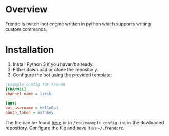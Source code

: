 # Overview
Frendo is twitch-bot engine written in python which supports writing custom commands.
# Installation
1. Install Python 3 if you haven't already.
2. Either download or clone the repository.
3. Configure the bot using the provided template:

```ini
;Example config for Frendo
[CHANNEL]
channel_name = lirik

[BOT]
bot_username = helloBot
oauth_token = oathkey
```

The file can be found [here](https://github.com/samhal/frendo/blob/master/etc/example_config.ini) or in `/etc/example_config.ini` in the dowloaded repository.
Configure the file and save it as `~/.frendorc`.

